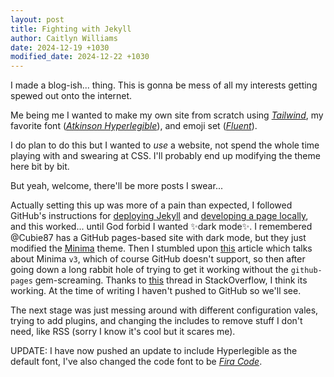 ```yaml
---
layout: post
title: Fighting with Jekyll
author: Caitlyn Williams
date: 2024-12-19 +1030
modified_date: 2024-12-22 +1030
---
```


I made a blog-ish... thing. This is gonna be mess of all my interests getting spewed out onto the internet.

Me being me I wanted to make my own site from scratch using [*Tailwind*](https://tailwindcss.com), my favorite font ([*Atkinson Hyperlegible*](https://www.brailleinstitute.org/freefont)), and emoji set ([*Fluent*](https://github.com/microsoft/fluentui-emoji)).

<!--more-->

I do plan to do this but I wanted to *use* a website, not spend the whole time playing with and swearing at CSS. I'll probably end up modifying the theme here bit by bit.

But yeah, welcome, there'll be more posts I swear...

Actually setting this up was more of a pain than expected, I followed GitHub's instructions for [deploying Jekyll](https://docs.github.com/en/pages/setting-up-a-github-pages-site-with-jekyll/creating-a-github-pages-site-with-jekyll) and [developing a page locally](https://docs.github.com/en/pages/setting-up-a-github-pages-site-with-jekyll/testing-your-github-pages-site-locally-with-jekyll), and this worked... until God forbid I wanted :sparkles:dark mode:sparkles:. I remembered @Cubie87 has a GitHub pages-based site with dark mode, but they just modified the [Minima](https://github.com/jekyll/minima) theme. Then I stumbled upon [this](https://blog.slowb.ro/dark-theme-for-minima-jekyll) article which talks about Minima `v3`, which of course GitHub doesn't support, so then after going down a long rabbit hole of trying to get it working without the `github-pages` gem-screaming. Thanks to [this](https://stackoverflow.com/questions/68518590/does-minima-dark-skin-work-on-github-pages) thread in StackOverflow, I think its working. At the time of writing I haven't pushed to GitHub so we'll see.

The next stage was just messing around with different configuration vales, trying to add plugins, and changing the includes to remove stuff I don't need, like RSS (sorry I know it's cool but it scares me).

UPDATE: I have now pushed an update to include Hyperlegible as the default font, I've also changed the code font to be [*Fira Code*](https://github.com/tonsky/FiraCode).